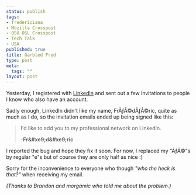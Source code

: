 ```yaml
--- 
status: publish
tags: 
- fredericiana
- Mozilla Crosspost
- OSU OSL Crosspost
- Tech Talk
- USA
published: true
title: Garbled Fred
type: post
meta: 
  tags: ""
layout: post
---
```

Yesterday, I registered with <a href="http://linkedin.com">LinkedIn</a> and sent out a few invitations to people I know who also have an account.

Sadly enough, LinkedIn didn't like my name, FrÃƒÂ©dÃƒÂ©ric, quite as much as I do, so the invitation emails ended up being signed like this:

<blockquote>I'd like to add you to my professional network on LinkedIn.

-<strong>Fr&amp;#xe9;d&amp;#xe9;ric</strong></blockquote>

I reported the bug and hope they fix it soon. For now, I replaced my "ÃƒÂ©"s by regular "e"s but of course they are only half as nice :)

Sorry for the inconvenience to everyone who though <em>"who the heck is that?"</em> when receiving my email.

<em>(Thanks to Brandon and morgamic who told me about the problem.)</em>

